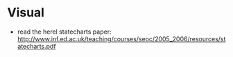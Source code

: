 # Visual

- read the herel statecharts paper: http://www.inf.ed.ac.uk/teaching/courses/seoc/2005_2006/resources/statecharts.pdf
